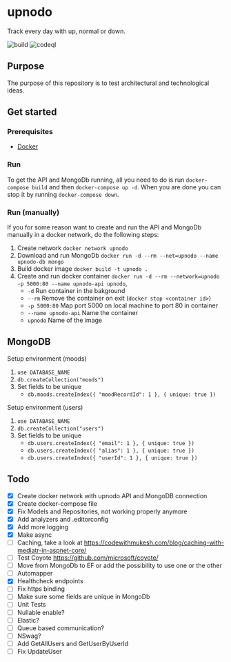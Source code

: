 # upnodo
Track every day with up, normal or down.

![build](https://github.com/oliversabler/upnodo/actions/workflows/dotnet-core.yml/badge.svg)
![codeql](https://github.com/oliversabler/upnodo/actions/workflows/codeql-analysis.yml/badge.svg)

## Purpose
The purpose of this repository is to test architectural and technological ideas. 

## Get started
### Prerequisites
* [Docker](https://www.docker.com/products/docker-desktop)

### Run
To get the API and MongoDb running, all you need to do is run `docker-compose build` and then `docker-compose up -d`. When you are done you can stop it by running `docker-compose down`.

### Run (manually)
If you for some reason want to create and run the API and MongoDb manually in a docker network, do the following steps:
1. Create network `docker network upnodo`
2. Download and run MongoDb `docker run -d --rm --net=upnodo --name upnodo-db mongo`
3. Build docker image `docker build -t upnodo .`
4. Create and run docker container `docker run -d --rm --network=upnodo -p 5000:80 --name upnodo-api upnodo`, 
   * `-d` Run container in the bakground 
   * `--rm` Remove the container on exit (`docker stop <container id>`)
   * `-p 5000:80` Map port 5000 on local machine to port 80 in container
   * `--name upnodo-api` Name the container
   * `upnodo` Name of the image

## MongoDB
Setup environment (moods)
1. `use DATABASE_NAME` 
2. `db.createCollection("moods")`
3. Set fields to be unique 
   - `db.moods.createIndex({ "moodRecordId": 1 }, { unique: true })`

Setup environment (users)
1. `use DATABASE_NAME` 
2. `db.createCollection("users")`
3. Set fields to be unique 
   - `db.users.createIndex({ "email": 1 }, { unique: true })`
   - `db.users.createIndex({ "alias": 1 }, { unique: true })`
   - `db.users.createIndex({ "userId": 1 }, { unique: true })`

## Todo
- [x] Create docker network with upnodo API and MongoDB connection
- [x] Create docker-compose file
- [x] Fix Models and Repositories, not working properly anymore
- [x] Add analyzers and .editorconfig
- [x] Add more logging
- [x] Make async
- [ ] Caching, take a look at https://codewithmukesh.com/blog/caching-with-mediatr-in-aspnet-core/
- [ ] Test Coyote https://github.com/microsoft/coyote/
- [ ] Move from MongoDb to EF or add the possibility to use one or the other
- [ ] Automapper
- [x] Healthcheck endpoints
- [ ] Fix https binding
- [ ] Make sure some fields are unique in MongoDb
- [ ] Unit Tests
- [ ] Nullable enable?
- [ ] Elastic?
- [ ] Queue based communication?
- [ ] NSwag?
- [ ] Add GetAllUsers and GetUserByUserId
- [ ] Fix UpdateUser
